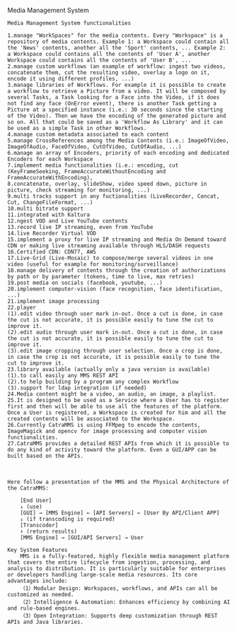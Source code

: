 Media Management System

    Media Management System functionalities

    1.manage "WorkSpaces" for the media contents. Every "Workspace" is a repository of media contents. Example 1: a Workspace could contain all the 'News' contents, another all the 'Sport' contents, ... Example 2: a Workspace could contains all the contents of 'User A', another Workspace could contains all the contents of 'User B', ...
    2.manage custom workflows (an example of workflow: ingest two videos, concatenate them, cut the resulting video, overlay a logo on it, encode it using different profiles, ...)
    3.manage libraries of Workflows. For example it is possible to create a workflow to retrieve a Picture from a video. It will be composed by several Tasks, a Task looking for a Face into the Video, if it does not find any face (OnError event), there is another Task getting a Picture at a specified instance (i.e.: 30 seconds since the starting of the Video). Then we have the encoding of the generated picture and so on. All that could be saved as a 'Workflow As Library' and it can be used as a simple Task in other Workflows.
    4.manage custom metadata associated to each content
    5.manage CrossReferences among the Media Contents (i.e.: ImageOfVideo, ImageOfAudio, FaceOfVideo, CutOfVideo, CutOfAudio, ...)
    6.manage an array of Encoders, priority of each encoding and dedicated Encoders for each Workspace
    7.implement media functionalities (i.e.: encoding, cut (KeyFrameSeeking, FrameAccurateWithoutEncoding and FrameAccurateWithEncoding),
    8.concatenate, overlay, slideShow, video speed down, picture in picture, check streaming for monitoring, ...)
    9.multi tracks support in any fuctionalities (LiveRecorder, Concat, Cut, ChangeFileFormat, ...)
    10.multi bitrate support
    11.integrated with Kaltura
    12.ngest VOD and Live YouTube contents
    13.record live IP streaming, even from YouTube
    14.live Recorder Virtual VOD
    15.implement a proxy for live IP streaming and Media On Demand toward CDN or making live streaming available through HLS/DASH requests
    16.Certified CDN: CDN77, AWS
    17.Live-Grid (Live-Mosaic) to compose/merge several videos in one video (useful for example for monitoring/surveillance)
    18.manage delivery of contents through the creation of authorizations by path or by parameter (tokens, time to live, max retries)
    19.post media on socials (facebook, youtube, ...)
    20.implement computer-vision (face recognition, face identification, ...)
    21.implement image processing
    22.player
    (1).edit video through user mark in-out. Once a cut is done, in case the cut is not accurate, it is possible easily to tune the cut to improve it.
    (2).edit audio through user mark in-out. Once a cut is done, in case the cut is not accurate, it is possible easily to tune the cut to improve it.
    (3).edit image cropping through user selection. Once a crop is done, in case the crop is not accurate, it is possible easily to tune the cut to improve it.
    23.library available (actually only a java version is available)
    (1).to call easily any MMS REST API
    (2).to help building by a program any complex Workflow
    (3).support for ldap integration (if needed)
    24.Media content might be a video, an audio, an image, a playlist.
    25.It is designed to be used as a Service where a User has to register first and then will be able to use all the features of the platform. Once a User is registered, a Workspace is created for him and all the created contents will be associated to the Workspace.
    26.Currently CatraMMS is using FFMpeg to encode the contents, ImageMagick and opencv for image processing and computer vision functionalities.
    27.CatraMMS provides a detailed REST APIs from which it is possible to do any kind of activity toward the platform. Even a GUI/APP can be built based on the APIs.

   <!--by 罗娜-->

    Here follow a presentation of the MMS and the Physical Architecture of the CatraMMS:

        [End User]
        ↓ (use)
        [GUI] → [MMS Engine] ← [API Servers] ← [User By API/Client APP]
        ↓ (if transcoding is required)
        [Transcoder]
        ↑ (return results)
        [MMS Engine] → [GUI/API Servers] → User

<!--by 罗娜-->

    Key System Features
        MMS is a fully-featured, highly flexible media management platform that covers the entire lifecycle from ingestion, processing, and analysis to distribution. It is particularly suitable for enterprises or developers handling large-scale media resources. Its core advantages include:
        （1）Modular Design: Workspaces, workflows, and APIs can all be customized as needed.
        （2）Intelligence & Automation: Enhances efficiency by combining AI and rule-based engines.
        （3）Open Integration: Supports deep customization through REST APIs and Java libraries.

<!--by 罗娜-->
